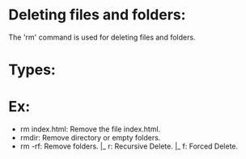 # Deleting files and folders:
The 'rm' command is used for deleting files and folders.
# Types:
# Ex:
- rm index.html: Remove the file index.html.
- rmdir: Remove directory or empty folders.
- rm -rf: Remove folders.
  |_ r: Recursive Delete.
  |_ f: Forced Delete.

